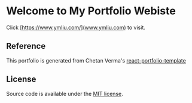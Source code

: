 # Welcome to My Portfolio Webiste
Click [https://www.ymliu.com/](www.ymliu.com) to visit.

## Reference
This portfolio is generated from Chetan Verma's [react-portfolio-template](https://github.com/chetanverma16/react-portfolio-template) 

## License
Source code is available under the [MIT license](LICENSE.md).
